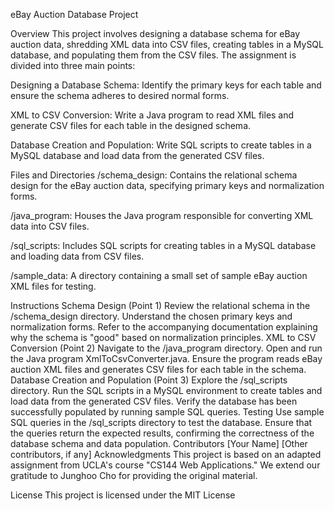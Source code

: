 eBay Auction Database Project

Overview
This project involves designing a database schema for eBay auction data, shredding XML data into CSV files, creating tables in a MySQL database, and populating them from the CSV files. The assignment is divided into three main points:

Designing a Database Schema: Identify the primary keys for each table and ensure the schema adheres to desired normal forms.

XML to CSV Conversion: Write a Java program to read XML files and generate CSV files for each table in the designed schema.

Database Creation and Population: Write SQL scripts to create tables in a MySQL database and load data from the generated CSV files.

Files and Directories
/schema_design: Contains the relational schema design for the eBay auction data, specifying primary keys and normalization forms.

/java_program: Houses the Java program responsible for converting XML data into CSV files.

/sql_scripts: Includes SQL scripts for creating tables in a MySQL database and loading data from CSV files.

/sample_data: A directory containing a small set of sample eBay auction XML files for testing.

Instructions
Schema Design (Point 1)
Review the relational schema in the /schema_design directory.
Understand the chosen primary keys and normalization forms.
Refer to the accompanying documentation explaining why the schema is "good" based on normalization principles.
XML to CSV Conversion (Point 2)
Navigate to the /java_program directory.
Open and run the Java program XmlToCsvConverter.java.
Ensure the program reads eBay auction XML files and generates CSV files for each table in the schema.
Database Creation and Population (Point 3)
Explore the /sql_scripts directory.
Run the SQL scripts in a MySQL environment to create tables and load data from the generated CSV files.
Verify the database has been successfully populated by running sample SQL queries.
Testing
Use sample SQL queries in the /sql_scripts directory to test the database.
Ensure that the queries return the expected results, confirming the correctness of the database schema and data population.
Contributors
[Your Name]
[Other contributors, if any]
Acknowledgments
This project is based on an adapted assignment from UCLA's course "CS144 Web Applications." We extend our gratitude to Junghoo Cho for providing the original material.

License
This project is licensed under the MIT License
